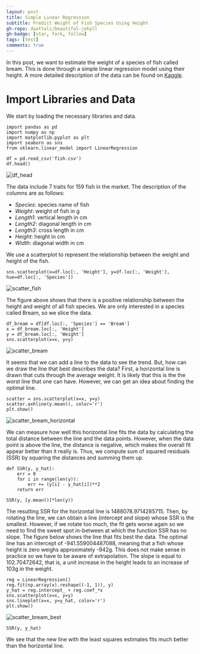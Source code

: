 ```yaml
---
layout: post
title: Simple Linear Regression 
subtitle: Predict Weight of Fish Species Using Height
gh-repo: daattali/beautiful-jekyll
gh-badge: [star, fork, follow]
tags: [test]
comments: true
---
```


In this post, we want to estimate the weight of a species of fish called bream. This is done through a simple linear regression model using their height. A more detailed description of the data can be found on [Kaggle](https://www.kaggle.com/datasets/aungpyaeap/fish-market?resource=download).

# Import Libraries and Data

We start by loading the necessary libraries and data.

```
import pandas as pd
import numpy as np
import matplotlib.pyplot as plt
import seaborn as sns
from sklearn.linear_model import LinearRegression

df = pd.read_csv('fish.csv')
df.head()
```
![df_head](https://github.com/seyong2/seyong2.github.io/blob/master/_posts/figures/df_head.png)

The data include 7 traits for 159 fish in the market. The description of the columns are as follows:

- *Species*: species name of fish
- *Weight*: weight of fish in g
- *Length1*: vertical length in cm
- *Length2*: diagonal length in cm
- *Length3*: cross length in cm
- *Height*: height in cm
- *Width*: diagonal width in cm

We use a scatterplot to represent the relationship between the weight and height of the fish.
```
sns.scatterplot(x=df.loc[:, 'Height'], y=df.loc[:, 'Weight'], hue=df.loc[:, 'Species'])
```
![scatter_fish](https://github.com/seyong2/seyong2.github.io/blob/master/_posts/figures/scatter_fish.png)

The figure above shows that there is a positive relationship between the height and weight of all fish species. We are only interested in a species called Bream, so we slice the data.

```
df_bream = df[df.loc[:, 'Species'] == 'Bream']
x = df_bream.loc[:, 'Height']
y = df_bream.loc[:, 'Weight']
sns.scatterplot(x=x, y=y)
```
![scatter_bream](https://github.com/seyong2/seyong2.github.io/blob/master/_posts/figures/scatter_bream.png)

It seems that we can add a line to the data to see the trend. But, how can we draw the line that best describes the data? First, a horizontal line is drawn that cuts through the average weight. It is likely that this is the the worst line that one can have. However, we can get an idea about finding the optimal line.

```
scatter = sns.scatterplot(x=x, y=y)
scatter.axhline(y.mean(), color='r')
plt.show()
```

![scatter_bream_horizontal](https://github.com/seyong2/seyong2.github.io/blob/master/_posts/figures/scatter_bream_horizontal.png)


We can measure how well this horizontal line fits the data by calculating the total distance between the line and the data points. However, when the data point is above the line, the distance is negative, which makes the overall fit appear better than it really is. Thus, we compute sum of squared residuals (SSR) by squaring the distances and summing them up.

```
def SSR(y, y_hat):
    err = 0
    for i in range(len(y)):
        err += (y[i] - y_hat[i])**2
    return err

SSR(y, [y.mean()]*len(y))
```

The resulting SSR for the horizontal line is 1488078.9714285715. Then, by rotating the line, we can obtain a line (intercept and slope) whose SSR is the smallest. However, if we rotate too much, the fit gets worse again so we need to find the sweet spot in-between at which the function SSR has no slope. The figure below shows the line that fits best the data. The optimal line has an intercept of -941.559004487088, meaning that a fish whose height is zero weighs approximately -942g. This does not make sense in practice so we have to be aware of extrapolation. The slope is equal to 102.70472642, that is, a unit increase in the height leads to an increase of 103g in the weight.

```
reg = LinearRegression()
reg.fit(np.array(x).reshape((-1, 1)), y)
y_hat = reg.intercept_ + reg.coef_*x
sns.scatterplot(x=x, y=y)
sns.lineplot(x=x, y=y_hat, color='r')
plt.show()
```

![scatter_bream_best](https://github.com/seyong2/seyong2.github.io/blob/master/_posts/figures/scatter_bream_best.png)

```
SSR(y, y_hat)
```
We see that the new line with the least squares estimates fits much better than the horizontal line.
